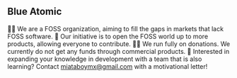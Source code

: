 ## Blue Atomic

🙋‍♀️ We are a FOSS organization, aiming to fill the gaps in markets that lack FOSS software.
👀 Our initiative is to open the FOSS world up to more products, allowing everyone to contribute.
👩‍💻 We run fully on donations. We currently do not get any funds through commercial products.
🍪 Interested in expanding your knowledge in development with a team that is also learning? Contact miataboymx@gmail.com with a motivational letter!
